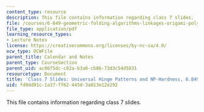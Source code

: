 ```yaml
---
content_type: resource
description: This file contains information regarding class 7 slides.
file: /courses/6-849-geometric-folding-algorithms-linkages-origami-polyhedra-fall-2012/fd0dd91c1a37ff62445d3a013e12e292_MIT6_849F12_slidesC07.pdf
file_type: application/pdf
learning_resource_types:
- Lecture Notes
license: https://creativecommons.org/licenses/by-nc-sa/4.0/
ocw_type: OCWFile
parent_title: Calendar and Notes
parent_type: CourseSection
parent_uid: ac06f5dc-c82a-b3a0-cb86-73d3c54d5831
resourcetype: Document
title: 'Class 7 Slides: Universal Hinge Patterns and NP-Hardness, 6.849 Fall 2012'
uid: fd0dd91c-1a37-ff62-445d-3a013e12e292
---
```

This file contains information regarding class 7 slides.